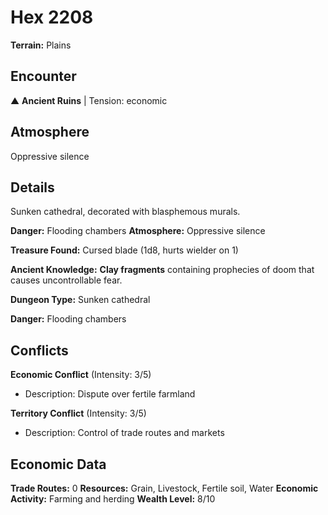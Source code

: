 # Hex 2208

**Terrain:** Plains

## Encounter
▲ **Ancient Ruins** | Tension: economic

## Atmosphere
Oppressive silence

## Details
Sunken cathedral, decorated with blasphemous murals.

**Danger:** Flooding chambers
**Atmosphere:** Oppressive silence

**Treasure Found:** Cursed blade (1d8, hurts wielder on 1)

**Ancient Knowledge:** **Clay fragments** containing prophecies of doom that causes uncontrollable fear.

**Dungeon Type:** Sunken cathedral

**Danger:** Flooding chambers

## Conflicts
**Economic Conflict** (Intensity: 3/5)
- Description: Dispute over fertile farmland

**Territory Conflict** (Intensity: 3/5)
- Description: Control of trade routes and markets

## Economic Data
**Trade Routes:** 0
**Resources:** Grain, Livestock, Fertile soil, Water
**Economic Activity:** Farming and herding
**Wealth Level:** 8/10
